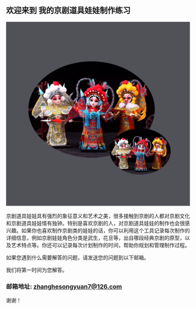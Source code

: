 ## 欢迎来到 我的京剧道具娃娃制作练习

![Image](icon-1024.png)

京剧道具娃娃具有强烈的象征意义和艺术之美，很多接触到京剧的人都对京剧文化和京剧道具娃娃情有独钟。特别是喜欢京剧的人，对京剧道具娃娃的制作也会很感兴趣。如果你也喜欢制作京剧类的娃娃的话，你可以利用这个工具记录每次制作的详细信息，例如京剧娃娃角色分类是武生，花旦等，出自哪段经典京剧的原型，以及艺术特点等。你还可以记录每次计划制作的时间，帮助你规划和管理制作过程。


如果您遇到什么需要解答的问题，请发送您的问题到以下邮箱。

我们将第一时间为您解答。

### 邮箱地址: zhanghesongyuan7@126.com

谢谢！
